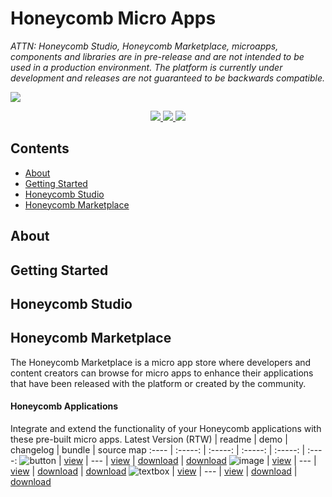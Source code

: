 

# Honeycomb Micro Apps
*ATTN: Honeycomb Studio, Honeycomb Marketplace, microapps, components and libraries are in pre-release and are not intended to be used in a production environment. The platform is currently under development and releases are not guaranteed to be backwards compatible.*

<img src="https://microapp.services/cdn/media/5f53f90acf690435dcae31d8"/>

<p align="center">  
   <a href="http://commitizen.github.io/cz-cli/" target="_blank">
      <img src="https://img.shields.io/badge/commitizen-friendly-brightgreen.svg">
   </a>
   <a href="https://lerna.js.org/" target="_blank">
      <img src="https://img.shields.io/badge/maintained%20with-lerna-cc00ff.svg">
   </a>
   <a href="https://schalltech.github.io/honeycomb-marketplace" target="_blank">
     <img src="https://github.com/storybookjs/brand/blob/master/badge/badge-storybook.svg">
   </a>
</p>

## Contents

* [About](https://github.com/Schalltech/honeycomb-marketplace#about)
* [Getting Started](https://github.com/Schalltech/honeycomb-marketplace#getting-started)
* [Honeycomb Studio](https://github.com/Schalltech/honeycomb-marketplace#honeycomb-studio)
* [Honeycomb Marketplace](https://github.com/Schalltech/honeycomb-marketplace#honeycomb-marketplace)

## About

## Getting Started

## Honeycomb Studio

## Honeycomb Marketplace

The Honeycomb Marketplace is a micro app store where developers and content creators can browse for micro apps to enhance their applications that have been released with the platform or created by the community. 

<!-- latest rtw -->
#### Honeycomb Applications
Integrate and extend the functionality of your Honeycomb applications with these pre-built micro apps.
Latest Version (RTW) | readme | demo  | changelog  | bundle | source map 
:---- | :-----: | :-----: | :-----: | :-----: | :----:
![button](https://img.shields.io/badge/dynamic/json?color=green&logo=react&style=flat-square&label=button&prefix=Version%20&query=%24.version&url=https://raw.githubusercontent.com/Schalltech/honeycomb-marketplace/master/micro-apps/button/package.json) | [view](https://github.com/Schalltech/honeycomb-marketplace/blob/master/micro-apps/button/README.md) | --- | [view](https://github.com/Schalltech/honeycomb-marketplace/blob/master/micro-apps/button/CHANGELOG.md) | [download](https://microapp.services/cdn/bundle/schalltech/button@0.0.0-beta.8) | [download](---)
![image](https://img.shields.io/badge/dynamic/json?color=green&logo=react&style=flat-square&label=image&prefix=Version%20&query=%24.version&url=https://raw.githubusercontent.com/Schalltech/honeycomb-marketplace/master/micro-apps/image/package.json) | [view](https://github.com/Schalltech/honeycomb-marketplace/blob/master/micro-apps/image/README.md) | --- | [view](https://github.com/Schalltech/honeycomb-marketplace/blob/master/micro-apps/image/CHANGELOG.md) | [download](https://microapp.services/cdn/bundle/schalltech/image@0.0.0-beta.4) | [download](---)
![textbox](https://img.shields.io/badge/dynamic/json?color=green&logo=react&style=flat-square&label=textbox&prefix=Version%20&query=%24.version&url=https://raw.githubusercontent.com/Schalltech/honeycomb-marketplace/master/micro-apps/textbox/package.json) | [view](https://github.com/Schalltech/honeycomb-marketplace/blob/master/micro-apps/textbox/README.md) | --- | [view](https://github.com/Schalltech/honeycomb-marketplace/blob/master/micro-apps/textbox/CHANGELOG.md) | [download](https://microapp.services/cdn/bundle/schalltech/textbox@0.0.0-beta.2) | [download](---)
<!-- latest rtw stop -->
